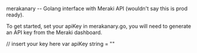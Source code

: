 merakanary -- Golang interface with Meraki API (wouldn't say this is prod ready).

To get started, set your apiKey in merakanary.go, you will need to generate an API key from the Meraki dashboard. 

// insert your key here
var apiKey string = ""


